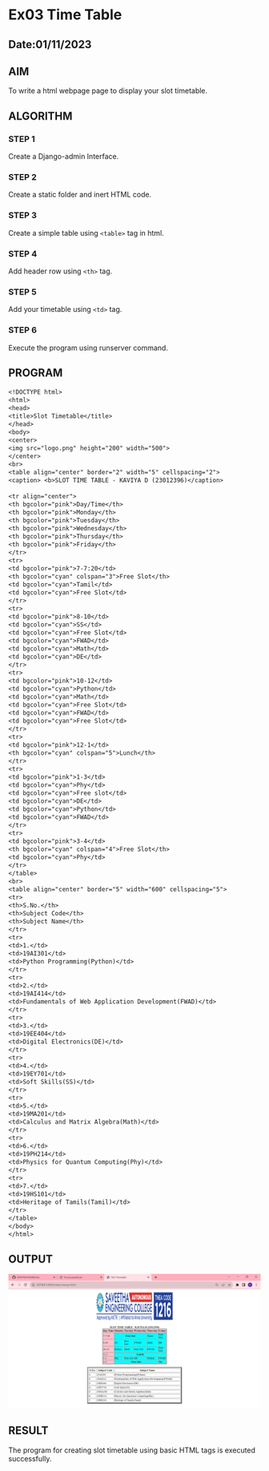 # Ex03 Time Table
## Date:01/11/2023

## AIM
To write a html webpage page to display your slot timetable.

## ALGORITHM
### STEP 1
Create a Django-admin Interface.

### STEP 2
Create a static folder and inert HTML code.

### STEP 3
Create a simple table using ```<table>``` tag in html.

### STEP 4
Add header row using ```<th>``` tag.

### STEP 5
Add your timetable using ```<td>``` tag.

### STEP 6
Execute the program using runserver command.

## PROGRAM
```
<!DOCTYPE html>
<html>
<head>
<title>Slot Timetable</title>
</head>
<body> 
<center>
<img src="logo.png" height="200" width="500">
</center>
<br>
<table align="center" border="2" width="5" cellspacing="2">
<caption> <b>SLOT TIME TABLE - KAVIYA D (23012396)</caption>

<tr align="center">
<th bgcolor="pink">Day/Time</th>
<th bgcolor="pink">Monday</th>
<th bgcolor="pink">Tuesday</th>
<th bgcolor="pink">Wednesday</th>
<th bgcolor="pink">Thursday</th>
<th bgcolor="pink">Friday</th>
</tr>
<tr>
<td bgcolor="pink">7-7:20</td>
<th bgcolor="cyan" colspan="3">Free Slot</th>
<td bgcolor="cyan">Tamil</td>
<td bgcolor="cyan">Free Slot</td>
</tr>
<tr>
<td bgcolor="pink">8-10</td>
<td bgcolor="cyan">SS</td>
<td bgcolor="cyan">Free Slot</td>
<td bgcolor="cyan">FWAD</td>
<td bgcolor="cyan">Math</td>
<td bgcolor="cyan">DE</td>
</tr>
<tr>
<td bgcolor="pink">10-12</td>
<td bgcolor="cyan">Python</td>
<td bgcolor="cyan">Math</td>
<td bgcolor="cyan">Free Slot</td>
<td bgcolor="cyan">FWAD</td>
<td bgcolor="cyan">Free Slot</td>
</tr>
<tr>
<td bgcolor="pink">12-1</td>
<th bgcolor="cyan" colspan="5">Lunch</th>
</tr>
<tr>
<td bgcolor="pink">1-3</td>
<td bgcolor="cyan">Phy</td>
<td bgcolor="cyan">Free slot</td>
<td bgcolor="cyan">DE</td>
<td bgcolor="cyan">Python</td>
<td bgcolor="cyan">FWAD</td>
</tr>
<tr>
<td bgcolor="pink">3-4</td>
<th bgcolor="cyan" colspan="4">Free Slot</th>
<td bgcolor="cyan">Phy</td>
</tr>
</table>
<br>
<table align="center" border="5" width="600" cellspacing="5">
<tr>
<th>S.No.</th>
<th>Subject Code</th>
<th>Subject Name</th>
</tr>
<tr>
<td>1.</td>
<td>19AI301</td>
<td>Python Programming(Python)</td>
</tr>
<tr>
<td>2.</td>
<td>19AI414</td>
<td>Fundamentals of Web Application Development(FWAD)</td>
</tr>
<tr>
<td>3.</td>
<td>19EE404</td>
<td>Digital Electronics(DE)</td>
</tr>
<tr>
<td>4.</td>
<td>19EY701</td>
<td>Soft Skills(SS)</td>
</tr>
<tr>
<td>5.</td>
<td>19MA201</td>
<td>Calculus and Matrix Algebra(Math)</td>
</tr>
<tr>
<td>6.</td>
<td>19PH214</td>
<td>Physics for Quantum Computing(Phy)</td>
</tr>
<tr>
<td>7.</td>
<td>19HS101</td>
<td>Heritage of Tamils(Tamil)</td>
</tr>
</table>
</body>
</html>

```

## OUTPUT

![Alt text](timetableslot.png)

## RESULT
The program for creating slot timetable using basic HTML tags is executed successfully.
